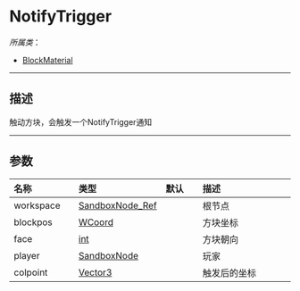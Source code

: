 # NotifyTrigger

*所属类*：
* [BlockMaterial](/Api/Classes/Build/BlockMaterial.md)
------------------------------------------------------------------------------------------
## 描述

触动方块，会触发一个NotifyTrigger通知

------------------------------------------------------------------------------------------
## 参数

|<div style="width:100px">名称</div>|<div style="width:100px">类型</div>|<div style="width:50px">默认</div>|<div style="width:350px">描述</div>|
|:---|:---|:---|:---|
|workspace|[SandboxNode_Ref](/Api/DataType/SandboxNode_Ref.md)||根节点|
|blockpos|[WCoord](/Api/DataType/WCoord.md)||方块坐标|
|face|[int](/Api/DataType/Number.md)||方块朝向|
|player|[SandboxNode](/Api/DataType/SandboxNode.md)||玩家|
|colpoint|[Vector3](/Api/DataType/Vector3.md)||触发后的坐标|
